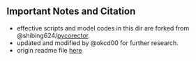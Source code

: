 ## Important Notes and Citation

+ effective scripts and model codes in this dir are forked from @shibing624/[pycorector](https://github.com/shibing624/pycorrector).
+ updated and modified by @okcd00 for further research.
+ origin readme file [here](README.origin.md)
